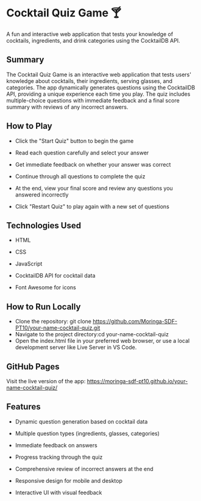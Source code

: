 # Cocktail Quiz Game 🍸
A fun and interactive web application that tests your knowledge of cocktails, ingredients, and drink categories using the CocktailDB API.

## Summary
The Cocktail Quiz Game is an interactive web application that tests users' knowledge about cocktails, their ingredients, serving glasses, and categories. The app dynamically generates questions using the CocktailDB API, providing a unique experience each time you play. The quiz includes multiple-choice questions with immediate feedback and a final score summary with reviews of any incorrect answers.

## How to Play
- Click the "Start Quiz" button to begin the game

- Read each question carefully and select your answer

- Get immediate feedback on whether your answer was correct

- Continue through all questions to complete the quiz

- At the end, view your final score and review any questions you answered incorrectly

- Click "Restart Quiz" to play again with a new set of questions

## Technologies Used
- HTML

- CSS 

- JavaScript 

- CocktailDB API for cocktail data

- Font Awesome for icons

## How to Run Locally
- Clone the repository: git clone https://github.com/Moringa-SDF-PT10/your-name-cocktail-quiz.git
- Navigate to the project directory:cd your-name-cocktail-quiz
- Open the index.html file in your preferred web browser, or use a local development server like Live Server in VS Code.

## GitHub Pages
Visit the live version of the app: https://moringa-sdf-pt10.github.io/your-name-cocktail-quiz/

## Features
- Dynamic question generation based on cocktail data

- Multiple question types (ingredients, glasses, categories)

- Immediate feedback on answers

- Progress tracking through the quiz

- Comprehensive review of incorrect answers at the end

- Responsive design for mobile and desktop

- Interactive UI with visual feedback



